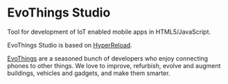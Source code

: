 # EvoThings Studio

Tool for development of IoT enabled mobile apps in HTML5/JavaScript.

EvoThings Studio is based on [HyperReload](https://github.com/divineprog/HyperReload).

[EvoThings](http://evothings.com) are a seasoned bunch of developers who enjoy connecting phones to other things. We love to improve, refurbish, evolve and augment buildings, vehicles and gadgets, and make them smarter.
